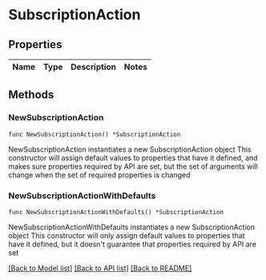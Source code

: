 # SubscriptionAction

## Properties

Name | Type | Description | Notes
------------ | ------------- | ------------- | -------------

## Methods

### NewSubscriptionAction

`func NewSubscriptionAction() *SubscriptionAction`

NewSubscriptionAction instantiates a new SubscriptionAction object
This constructor will assign default values to properties that have it defined,
and makes sure properties required by API are set, but the set of arguments
will change when the set of required properties is changed

### NewSubscriptionActionWithDefaults

`func NewSubscriptionActionWithDefaults() *SubscriptionAction`

NewSubscriptionActionWithDefaults instantiates a new SubscriptionAction object
This constructor will only assign default values to properties that have it defined,
but it doesn't guarantee that properties required by API are set


[[Back to Model list]](../README.md#documentation-for-models) [[Back to API list]](../README.md#documentation-for-api-endpoints) [[Back to README]](../README.md)


